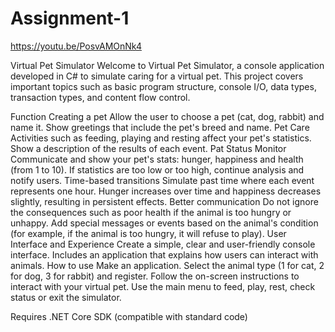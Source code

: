 # Assignment-1
https://youtu.be/PosvAMOnNk4

Virtual Pet Simulator
Welcome to Virtual Pet Simulator, a console application developed in C# to simulate caring for a virtual pet. This project covers important topics such as basic program structure, console I/O, data types, transaction types, and content flow control.

Function
Creating a pet
Allow the user to choose a pet (cat, dog, rabbit) and name it.
Show greetings that include the pet's breed and name.
Pet Care
Activities such as feeding, playing and resting affect your pet's statistics.
Show a description of the results of each event.
Pat Status Monitor
Communicate and show your pet's stats: hunger, happiness and health (from 1 to 10).
If statistics are too low or too high, continue analysis and notify users.
Time-based transitions
Simulate past time where each event represents one hour.
Hunger increases over time and happiness decreases slightly, resulting in persistent effects.
Better communication
Do not ignore the consequences such as poor health if the animal is too hungry or unhappy.
Add special messages or events based on the animal's condition (for example, if the animal is too hungry, it will refuse to play).
User Interface and Experience
Create a simple, clear and user-friendly console interface.
Includes an application that explains how users can interact with animals.
How to use
Make an application.
Select the animal type (1 for cat, 2 for dog, 3 for rabbit) and register.
Follow the on-screen instructions to interact with your virtual pet.
Use the main menu to feed, play, rest, check status or exit the simulator.

Requires .NET Core SDK (compatible with standard code)

